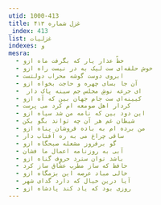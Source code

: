 ```yaml
---
utid: 1000-413
title: غزل شماره ۴۱۳
_index: 413
list: غزلیات
indexes: و
mesra:
  - خطّ عذار یار که بگرفت ماه ازو
  - خوش حلقه‌ای ست لیک به در نیست راه ازو
  - ابروی دوست گوشه محراب دولتست
  - آن جا بسای چهره و حاجت بخواه ازو
  - ‌ ای جرعه نوشِ مجلس جم سینه پاک دار
  - کیینه‌ای ست جام جهان بین که آه ازو
  - کردار اهل صومعه ام کرد می پرست
  - این دود بین که نامه من شد سیاه ازو
  - شیطان غم هر آن چه تواند بگو بکن
  - من برده ام به باده فروشان پناه ازو
  - ساقی چراغ می به ره آفتاب دار
  - گو برفروز مشعله صبحگاه ازو
  - آبی به روزنامه اعمال ما فشان
  - باشد توان سترد حروف گناه ازو
  - حافظ که ساز مطرب عشّاق ساز کرد
  - خالی مباد عرصه این بزمگاه ازو
  - آیا درین خیال که دارد گدای شهر
  - روزی بود که یاد کند پادشاه ازو
---
```

